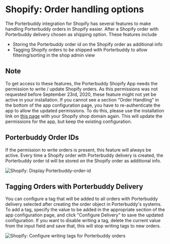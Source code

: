 # Shopify: Order handling options
The Porterbuddy integration for Shopify has several features to make handling Porterbuddy orders in Shopify easier. After a Shopify order with Porterbuddy delivery chosen as shipping option. These features include

- Storing the Porterbuddy order id on the Shopify order as additional info
- Tagging Shopify orders to be shipped with Porterbuddy to allow filtering/sorting in the shop admin view
## Note

To get access to these features, the Porterbuddy Shopify App needs the permission to write / update Shopify orders. As this permissions was not requested before September 23rd, 2020, these feature might not yet be active in your installation. If you cannot see a section "Order Handling" in the bottom of the app configuration page, you have to re-authenticate the app to allow the updated permissions. To do this, please use the installation link on [this page](https://widget.porterbuddy.com/shopify) with your Shopify shop domain again. This will update the permissions for the app, but keep the existing configuration.

## Porterbuddy Order IDs

If the permission to write orders is present, this feature will always be active. Every time a Shopify order with Porterbuddy delivery is created, the Porterbuddy order id will be stored on the Shopify order as additional info.

![Shopify: Display Porterbuddy-order-id](https://widget.porterbuddy.com/page-assets/shopify-order-id.png)

## Tagging Orders with Porterbuddy Delivery

You can configure a tag that will be added to all orders with Porterbuddy delivery selected after creating the order object in Porterbuddy's systems. To add a tag, specify the value to be added in the appropriate section of the app configuration page, and click "Configure Delivery" to save the updated configuration. If you want to disable writing a tag, delete the current value from the input field and save that, this will stop writing tags to new orders.

![Shopify: Configure writing tags for Porterbuddy orders](https://widget.porterbuddy.com/page-assets/shopify-write-tag.png)



